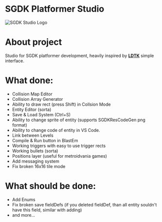 # SGDK Platformer Studio

![SGDK Studio Logo](https://github.com/bolon667/SGDK_OneScreenPlatformerStudio/blob/main/readMe/sgdk_studio_github_pic2.png)

# About project

Studio for SGDK platformer development, heavily inspired by **[LDTK](https://ldtk.io/)** simple interface.

# What done:

- Collision Map Editor
- Collision Array Generator
- Ability to draw rect (press Shift) in Collsion Mode
- Entity Editor (sorta)
- Save & Load System (Ctrl+S)
- Ability to change sprite of entity (supports SGDKResCodeGen png format)
- Ability to change code of entity in VS Code.
- Link between Levels
- Compile & Run button in BlastEm
- Working triggers with easy to use trigger rects
- Working bullets (sorta)
- Positions layer (useful for metroidvania games)
- Add messaging system
- Fix broken 16x16 tile mode

# What should be done:

- Add Enums
- Fix broken save fieldDefs (if you deleted fieldDef, than all entity souldn't have this field, similar with adding)
- and more...
